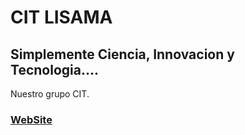 # CIT LISAMA
## Simplemente Ciencia, Innovacion y Tecnologia....
 Nuestro grupo CIT.
### [WebSite](https://mcangen.github.io/CIT-Lisama/)
